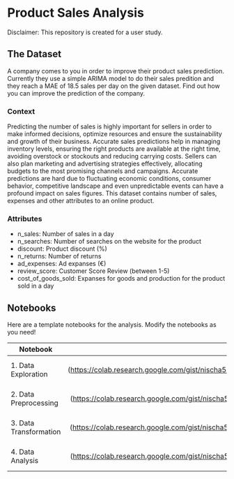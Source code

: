 # Product Sales Analysis

Disclaimer: This repository is created for a user study.

## The Dataset

A company comes to you in order to improve their product sales prediction. Currently they use a simple ARIMA model to do their sales predition and they reach a MAE of 18.5 sales per day on the given dataset. Find out how you can improve the prediction of the company.

### Context
Predicting the number of sales is highly important for sellers in order to make informed decisions, optimize resources and ensure the sustainability and growth of their business. Accurate sales predictions help in managing inventory levels, ensuring the right products are available at the right time, avoiding overstock or stockouts and reducing carrying costs. Sellers can also plan marketing and advertising strategies effectively, allocating budgets to the most promising channels and campaigns. Accurate predictions are hard due to fluctuating economic conditions, consumer behavior, competitive landscape and even unpredictable events can have a profound impact on sales figures. This dataset contains number of sales, expenses and other attributes to an online product.

### Attributes
- n_sales: Number of sales in a day
- n_searches: Number of searches on the website for the product
- discount: Product discount (%)
- n_returns: Number of returns
- ad_expenses: Ad expanses (€)
- review_score: Customer Score Review (between 1-5)
- cost_of_goods_sold: Expanses for goods and production for the product sold in a day

## Notebooks
Here are a template notebooks for the analysis. Modify the notebooks as you need!

| Notebook               | Colab Link    | 
| ---------------------- | -------------:|
| 1. Data Exploration    |  [Colab] (https://colab.research.google.com/gist/nischa564/4bc83b26bbf8e1be77b2bbce8790e3d0/1-data_exploration.ipynb)    |
| 2. Data Preprocessing  |  [Colab] (https://colab.research.google.com/gist/nischa564/7887e01519e1cfabfee0883e46da8ed5/2-data_preprocessing.ipynb)  |
| 3. Data Transformation |  [Colab] (https://colab.research.google.com/gist/nischa564/f45b4ce8a560016bfc23d3c2ccd9d005/3-data_transformation.ipynb) |
| 4. Data Analysis       |  [Colab] (https://colab.research.google.com/gist/nischa564/6f4fa8117ca7345764d4f48bd68c34c6/4-data_analysis.ipynb)       |

